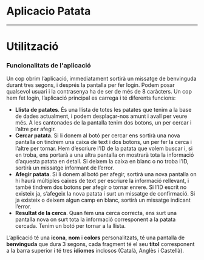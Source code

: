 # Aplicacio Patata
------------
# Utilització
### Funcionalitats de l'aplicació
Un cop obrim l’aplicació, immediatament sortirà un missatge de benvinguda durant tres segons, i després la pantalla per fer login. Podem posar qualsevol usuari i la contrasenya ha de ser de més de 8 caràcters. Un cop hem fet login, l’aplicació principal es carrega i té diferents funcions: 

- **Llista de patates**. És una llista de totes les patates que tenim a la base de dades actualment, i podem desplaçar-nos amunt i avall per veure més. A les cantonades de la pantalla tenim dos botons, un per cercar i l’altre per afegir.
- **Cercar patata**. Si li donem al botó per cercar ens sortirà una nova pantalla on tindrem una caixa de text i dos botons, un per fer la cerca i l’altre per tornar. Hem d’escriure l’ID de la patata que volem buscar i, si en troba, ens portarà a una altra pantalla on mostrarà tota la informació d’aquesta patata en detall. Si deixem la caixa en blanc o no troba l’ID, sortirà un missatge informant de l’error. 
- **Afegir patata**. Si li donem al botó per afegir, sortirà una nova pantalla on hi haurà múltiples caixes de text per escriure la informació rellevant, i també tindrem dos botons per afegir o tornar enrere. Si l’ID escrit no existeix ja, s’afegeix la nova patata i surt un missatge de confirmació. Si ja existeix o deixem algun camp en blanc, sortirà un missatge indicant l’error.
- **Resultat de la cerca**. Quan fem una cerca correcta, ens surt una pantalla nova on surt tota la informació corresponent a la patata cercada. Tenim un botó per tornar a la llista.

L’aplicació té una **icona**, **nom** i **colors** personalitzats, té una pantalla de **benvinguda** que dura 3 segons, cada fragment té el seu **títol** corresponent a la barra superior i té tres **idiomes** inclosos (Català, Anglès i Castellà).
